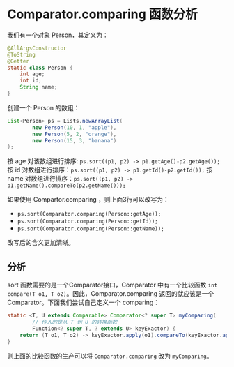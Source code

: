 # Comparator.comparing 函数分析

我们有一个对象 Person，其定义为：
```java
@AllArgsConstructor
@ToString
@Getter
static class Person {
    int age;
    int id;
    String name;
}
```
创建一个 Person 的数组：
```java
List<Person> ps = Lists.newArrayList(
        new Person(10, 1, "apple"),
        new Person(5, 2, "orange"),
        new Person(15, 3, "banana")
);
```
按 age 对该数组进行排序: `ps.sort((p1, p2) -> p1.getAge()-p2.getAge());`
按 id 对数组进行排序：`ps.sort((p1, p2) -> p1.getId()-p2.getId());`
按 name 对数组进行排序：`ps.sort((p1, p2) -> p1.getName().compareTo(p2.getName()));`

如果使用 Compartor.comparing ，则上面3行可以改写为：
- `ps.sort(Comparator.comparing(Person::getAge));`
- `ps.sort(Comparator.comparing(Person::getId));`
- `ps.sort(Comparator.comparing(Person::getName));`

改写后的含义更加清晰。

## 分析

sort 函数需要的是一个Comparator接口，Comparator 中有一个比较函数 `int compare(T o1, T o2)`。因此，Comparator.comparing 返回的就应该是一个 Comparator。下面我们尝试自己定义一个 comparing：
```java
static <T, U extends Comparable> Comparator<? super T> myComparing(
        // 传入的是从 T 到 U 的转换函数
        Function<? super T, ? extends U> keyExactor) {
    return (T o1, T o2) -> keyExactor.apply(o1).compareTo(keyExactor.apply(o2));
}
```
则上面的比较函数的生产可以将 `Comparator.comparing` 改为 `myComparing`。


